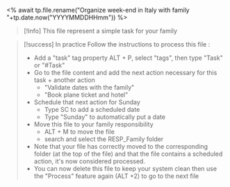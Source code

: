<% await tp.file.rename("Organize week-end in Italy with family "+tp.date.now("YYYYMMDDHHmm")) %>

> [!Info]
> This file represent a simple task for your family

> [!success] In practice
> Follow the instructions to process this file : 
> - Add a "task" tag property ALT + P, select "tags", then type "Task" or "#Task" 
> - Go to the file content and add the next action necessary for this task + another action
> 	- "Validate dates with the family"
> 	- "Book plane ticket and hotel"
> - Schedule that next action for Sunday 
> 	- Type SC to add a scheduled date
> 	- Type "Sunday" to automatically put a date
> - Move this file to your family responsibility 
> 	- ALT + M to move the file
> 	- search and select the  RESP_Family folder
> - Note that your file has correctly moved to the corresponding folder (at the top of the file) and that the file contains a scheduled action, it's now considered processed. 
> - You can now  delete this file to keep your system clean then use the "Process" feature again (ALT +2) to go to the next file




